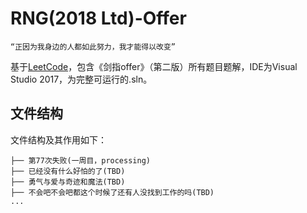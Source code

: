 # RNG(2018 Ltd)-Offer
```
“正因为我身边的人都如此努力，我才能得以改变”
```
基于[LeetCode](https://leetcode-cn.com/problemset/lcof/)，包含《剑指offer》（第二版）所有题目题解，IDE为Visual Studio 2017，为完整可运行的.sln。

## 文件结构

文件结构及其作用如下：

```
├── 第77次失败(一周目，processing)
├── 已经没有什么好怕的了(TBD)
├── 勇气与爱与奇迹和魔法(TBD)
├── 不会吧不会吧都这个时候了还有人没找到工作的吗(TBD)
...
```
